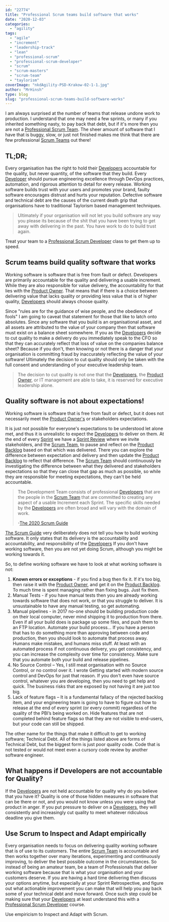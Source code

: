 ```yaml
---
id: "22774"
title: "Professional Scrum teams build software that works"
date: "2020-12-03"
categories:
  - "agility"
tags:
  - "agile"
  - "increment"
  - "leadership-track"
  - "lean"
  - "professional-scrum"
  - "professional-scrum-developer"
  - "scrum"
  - "scrum-masters"
  - "scrum-team"
  - "taylorism"
coverImage: "nkdAgility-PSD-Krakow-02-1-1.jpg"
author: "MrHinsh"
type: blog
slug: "professional-scrum-teams-build-software-works"
---
```


I am always surprised at the number of teams that release undone work to production. I understand that one may need a few sprints, or many if you inherited something nasty, to pay back that debt, but if it's more then you are not a [Professional Scrum Team](/blog/scrum-tapas-importance-professionalism/). The sheer amount of software that I have that is buggy, slow, or just not finished makes me think that there are few professional [Scrum Teams](/the-2020-scrum-guide/#scrum-team) out there!

## TL;DR;

Every organisation has the right to hold their [Developers](/the-2020-scrum-guide/#developers) accountable for the quality, but never quantity, of the software that they build. Every [](https://nkdagility.com/training/courses/professional-scrum-developer-training/)[Developer](https://nkdagility.com/the-2020-scrum-guide/#developers) should pursue engineering excellence through DevOps practices, automation, and rigorous attention to detail for every release. Working software builds trust with your users and promotes your brand, faulty software encourages distrust and hurts your reputation. Defective software and technical debt are the causes of the current death grip that organisations have to traditional Taylorism based management techniques.

> Ultimately if your organisation will not let you build software any way you please its because of the shit that you have been trying to get away with delivering in the past. You have work to do to build trust again.

Treat your team to a [Professional Scrum Developer](https://nkdagility.com/training/courses/professional-scrum-developer-training/) class to get them up to speed.

## Scrum teams build quality software that works

Working software is software that is free from fault or defect. Developers are primarily accountable for the quality and delivering a usable increment. While they are also responsible for value delivery, the accountability for that lies with the [Product Owner](/the-2020-scrum-guide/#product-owner). That means that if there is a choice between delivering value that lacks quality or providing less value that is of higher quality, [](https://nkdagility.com/training/courses/professional-scrum-developer-training/)[Developers](https://nkdagility.com/the-2020-scrum-guide/#developers) should always choose quality.

Since "rules are for the guidance of wise people, and the obedience of fools" I am going to caveat that statement for those that like to latch onto absolutes. Since any software that you build is an organisational asset, and all assets are attributed to the value of your company then that software must exist on a balance sheet somewhere. If you as the [Developers](https://nkdagility.com/the-2020-scrum-guide/#developers) decide to cut quality to make a delivery do you immediately speak to the CFO so that they can accurately reflect that loss of value on the companies balance sheet? Because if you don't, then knowing or not there is a danger that your organisation is committing fraud by inaccurately reflecting the value of your software! Ultimately the decision to cut quality should only be taken with the full consent and understanding of your executive leadership team.

> The decision to cut quality is not one that the [Developers](https://nkdagility.com/the-2020-scrum-guide/#developers), the [Product Owner](https://nkdagility.com/the-2020-scrum-guide/#product-owner), or IT management are able to take, it is reserved for executive leadership alone.

## Quality software is not about expectations!

Working software is software that is free from fault or defect, but it does not necessarily meet the [Product Owner's](https://nkdagility.com/the-2020-scrum-guide/#product-owner) or stakeholders expectations.

It is just not possible for everyone's expectations to be understood let alone met, and thus it is unrealistic to expect the [](https://nkdagility.com/training/courses/professional-scrum-developer-training/)[Developers](https://nkdagility.com/the-2020-scrum-guide/#developers) to deliver on them. At the end of every [Sprint](/the-2020-scrum-guide/#the-sprint) we have a [Sprint Review](/the-2020-scrum-guide/#sprint-review) where we invite stakeholders, and the [Scrum Team](/the-2020-scrum-guide/#scrum-team), to pause and reflect on the [Product Backlog](/the-2020-scrum-guide/#product-backlog) based on that which was delivered. There you can explore the difference between expectation and delivery and then update the [Product Backlog](/the-2020-scrum-guide/#product-backlog) to reflect that difference. The [Scrum Team](https://nkdagility.com/the-2020-scrum-guide/#scrum-team) should continuously be investigating the difference between what they delivered and stakeholders expectations so that they can close that gap as much as possible, so while they are responsible for meeting expectations, they can't be held accountable.

> The Development Team consists of professional [Developers](https://nkdagility.com/training/audiences/developers/) that are the people in the [Scrum Team](https://nkdagility.com/training/audiences/teams/) that are committed to creating any aspect of a usable Increment each Sprint. The specific skills needed by the [Developers](https://nkdagility.com/training/audiences/developers/) are often broad and will vary with the domain of work.
>
> \-[The 2020 Scrum Guide](https://nkdagility.com/the-2020-scrum-guide/#developers)

[The Scrum Guide](/the-2020-scrum-guide/) very deliberately does not tell you how to build working software. It only states that its delivery is the accountability and accountability, and responsibility of the [](https://nkdagility.com/training/courses/professional-scrum-developer-training/)[Developers](https://nkdagility.com/training/audiences/developers/) If you don't have working software, then you are not yet doing Scrum, although you might be working towards it.

So, to define working software we have to look at what working software is not:

1. **Known errors or exceptions** - if you find a bug then fix it. If it's too big, then raise it with the [Product Owner](https://nkdagility.com/the-2020-scrum-guide/#product-owner), and get it on the [Product Backlog](/the-2020-scrum-guide/#product-backlog). To much time is spent managing rather than fixing bugs. Just fix them.
2. Manual Tests - if you have manual tests then you are already working towards software that does not work, or that you struggle to deliver. It is unsustainable to have any manual testing, so get automating.
3. Manual pipelines - in 2017 no-one should be building production code on their local computer, never mind shipping it to production from there. Even if all your build does is package up some files, and push them to an FTP location. Automate your build process... If you have a person that has to do something more than approving between code and production, then you should look to automate that process away. Humans make mistakes, and humans miss stuff. At least with an automated process if not continuous delivery, you get consistency, and you can increase the complexity over time for consistency. Make sure that you automate both your build and release pipelines.
4. No Source Control – Yes, I still meat organisation with no Source Control, or no control over it. I wrote Getting started with modern source control and DevOps for just that reason. If you don't even have source control, whatever you are developing, then you need to get help and quick. The business risks that are exposed by not having it are just too big.
5. Lack of feature flags – It is a fundamental fallacy of the rejected backlog item, and your engineering team is going to have to figure out how to release at the end of every sprint (or every commit) regardless of the quality of the PBI’s being worked on. Hide features that are not completed behind feature flags so that they are not visible to end-users, but your code can still be shipped.

The other name for the things that make it difficult to get to working software; Technical Debt. All of the things listed above are forms of Technical Debt, but the biggest form is just poor quality code. Code that is not tested or would not meet even a cursory code review by another software engineer.

## What happens if Developers are not accountable for Quality?

If the [Developers](https://nkdagility.com/the-2020-scrum-guide/#developers) are not held accountable for quality why do you believe that you have it? Quality is one of those hidden measures in software that can be there or not, and you would not know unless you were using that product in anger. If you put pressure to deliver on a [](https://nkdagility.com/training/courses/professional-scrum-developer-training/)[Developers](https://nkdagility.com/training/audiences/developers/), they will consistently and increasingly cut quality to meet whatever ridiculous deadline you give them.

## Use Scrum to Inspect and Adapt empirically

Every organisation needs to focus on delivering quality working software that is of use to its customers. The entire [Scrum Team](/the-2020-scrum-guide/#scrum-team) is accountable and then works together over many iterations, experimenting and continuously improving, to deliver the best possible outcome in the circumstances. So instead of being an amateur team, be a team of Professionals that deliver working software because that is what your organisation and your customers deserve. If you are having a hard time delivering then discuss your options anytime, but especially at your Sprint Retrospective, and figure out what actionable improvement you can make that will help you pay back some of your technical debt and move forward. Once such step could be making sure that your [](https://nkdagility.com/training/courses/professional-scrum-developer-training/)[Developers](https://nkdagility.com/training/audiences/developers/) at least understand this with a [Professional Scrum Developer](https://nkdagility.com/training/courses/professional-scrum-developer-training/) course.

Use empiricism to Inspect and Adapt with Scrum.
